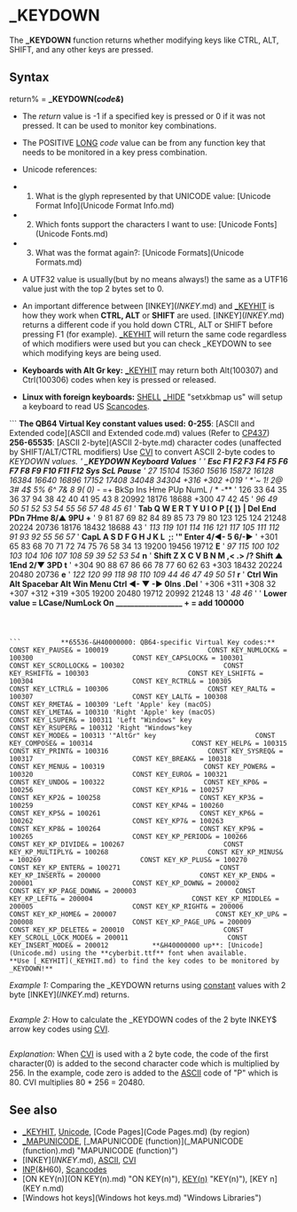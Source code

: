 # _KEYDOWN

The **_KEYDOWN** function returns whether modifying keys like CTRL, ALT, SHIFT, and any other keys are pressed.

  

## Syntax

return% = **_KEYDOWN(***code&***)**
  

* The *return* value is -1 if a specified key is pressed or 0 if it was not pressed. It can be used to monitor key combinations.
* The POSITIVE [LONG](LONG.md) *code* value can be from any function key that needs to be monitored in a key press combination.
* Unicode references:

* 1) What is the glyph represented by that UNICODE value: [Unicode Format Info](Unicode Format Info.md)
* 2) Which fonts support the characters I want to use: [Unicode Fonts](Unicode Fonts.md)
* 3) What was the format again?: [Unicode Formats](Unicode Formats.md)
* A UTF32 value is usually(but by no means always!) the same as a UTF16 value just with the top 2 bytes set to 0.

* An important difference between [INKEY$](INKEY$.md) and [_KEYHIT](_KEYHIT.md) is how they work when **CTRL, ALT** or **SHIFT** are used. [INKEY$](INKEY$.md) returns a different code if you hold down CTRL, ALT or SHIFT before pressing F1 (for example). [_KEYHIT](_KEYHIT.md) will return the same code regardless of which modifiers were used but you can check _KEYDOWN to see which modifying keys are being used.
* **Keyboards with Alt Gr key:** [_KEYHIT](_KEYHIT.md) may return both Alt(100307) and Ctrl(100306) codes when key is pressed or released.
* **Linux with foreign keyboards:** [SHELL](SHELL.md) [_HIDE](_HIDE.md) "setxkbmap us" will setup a keyboard to read US [Scancodes](Scancodes.md).

  

```                        **The QB64 Virtual Key constant values used:**            **0-255**: [ASCII and Extended code](ASCII and Extended code.md) values (Refer to [CP437](CP437.md))           **256-65535**: [ASCII 2-byte](ASCII 2-byte.md) character codes (unaffected by SHIFT/ALT/CTRL modifiers)                   Use [CVI](CVI.md) to convert ASCII 2-byte codes to _KEYDOWN values.  '                                **_KEYDOWN Keyboard Values** ' ' **Esc  F1    F2    F3    F4    F5    F6    F7    F8    F9    F10   F11   F12   Sys  ScL Pause** '  27 15104 15360 15616 15872 16128 16384 16640 16896 17152 17408 34048 34304 +316 +302 +019 ' **`~  1!  2@  3#  4$  5%  6^  7&  8*  9(  0) -_ =+ BkSp   Ins   Hme   PUp   NumL   /     *    -** ' 126 33  64  35  36  37  94  38  42  40  41 95 43   8   20992 18176 18688 +300   47    42   45 '  *96 49  50  51  52  53  54  55  56  57  48 45 61* ' **Tab Q   W   E   R   T   Y   U   I   O   P  [{  ]}  \|   Del   End   PDn   7Hme  8/▲   9PU   +**  '  9  81  87  69  82  84  89  85  73  79  80 123 125 124 21248 20224 20736 18176 18432 18688 43 '  *113 119 101 114 116 121 117 105 111 112  91  93  92                    55    56    57*  ' **CapL   A   S   D   F   G   H   J   K   L   ;:  '" Enter                   4/◄-   5    6/-►** ' +301  65  83  68  70  71  72  74  75  76  58  34  13                     19200 19456 19712  **E** '  *97 115 100 102 103 104 106 107 108  59  39                          52    53    54*    **n** ' **Shift   Z   X   C   V   B   N   M   ,<  .>  /?    Shift       ▲           1End  2/▼   3PD   t** ' +304   90  88  67  86  66  78  77  60  62  63    +303       18432        20224 20480 20736  **e** '  *122 120  99 118  98 110 109  44  46  47                             49    50    51*    **r** ' **Ctrl   Win  Alt     Spacebar      Alt  Win  Menu  Ctrl   ◄-   ▼   -►      0Ins        .Del**  ' +306  +311 +308       32         +307 +312 +319  +305 19200 20480 19712  20992       21248 13 '                                                                       *48          46* ' '       **Lower value = LCase/NumLock On __________________ + = add 100000**   
```

  

```          **65536-&H40000000: QB64-specific Virtual Key codes:**                          CONST KEY_PAUSE& = 100019                         CONST KEY_NUMLOCK& = 100300                         CONST KEY_CAPSLOCK& = 100301                         CONST KEY_SCROLLOCK& = 100302                         CONST KEY_RSHIFT& = 100303                         CONST KEY_LSHIFT& = 100304                         CONST KEY_RCTRL& = 100305                         CONST KEY_LCTRL& = 100306                         CONST KEY_RALT& = 100307                         CONST KEY_LALT& = 100308                         CONST KEY_RMETA& = 100309 'Left 'Apple' key (macOS)                         CONST KEY_LMETA& = 100310 'Right 'Apple' key (macOS)                         CONST KEY_LSUPER& = 100311 'Left "Windows" key                         CONST KEY_RSUPER& = 100312 'Right "Windows"key                         CONST KEY_MODE& = 100313 '"AltGr" key                         CONST KEY_COMPOSE& = 100314                         CONST KEY_HELP& = 100315                         CONST KEY_PRINT& = 100316                         CONST KEY_SYSREQ& = 100317                         CONST KEY_BREAK& = 100318                         CONST KEY_MENU& = 100319                         CONST KEY_POWER& = 100320                         CONST KEY_EURO& = 100321                         CONST KEY_UNDO& = 100322                         CONST KEY_KP0& = 100256                         CONST KEY_KP1& = 100257                         CONST KEY_KP2& = 100258                         CONST KEY_KP3& = 100259                         CONST KEY_KP4& = 100260                         CONST KEY_KP5& = 100261                         CONST KEY_KP6& = 100262                         CONST KEY_KP7& = 100263                         CONST KEY_KP8& = 100264                         CONST KEY_KP9& = 100265                         CONST KEY_KP_PERIOD& = 100266                         CONST KEY_KP_DIVIDE& = 100267                         CONST KEY_KP_MULTIPLY& = 100268                         CONST KEY_KP_MINUS& = 100269                         CONST KEY_KP_PLUS& = 100270                         CONST KEY_KP_ENTER& = 100271                         CONST KEY_KP_INSERT& = 200000                         CONST KEY_KP_END& = 200001                         CONST KEY_KP_DOWN& = 200002                         CONST KEY_KP_PAGE_DOWN& = 200003                         CONST KEY_KP_LEFT& = 200004                         CONST KEY_KP_MIDDLE& = 200005                         CONST KEY_KP_RIGHT& = 200006                         CONST KEY_KP_HOME& = 200007                         CONST KEY_KP_UP& = 200008                         CONST KEY_KP_PAGE_UP& = 200009                         CONST KEY_KP_DELETE& = 200010                         CONST KEY_SCROLL_LOCK_MODE& = 200011                         CONST KEY_INSERT_MODE& = 200012           **&H40000000 up**: [Unicode](Unicode.md) using the **cyberbit.ttf** font when available.                **Use [_KEYHIT](_KEYHIT.md) to find the key codes to be monitored by _KEYDOWN!**    
```

*Example 1:* Comparing the _KEYDOWN returns using [constant](constant.md) values with 2 byte [INKEY$](INKEY$.md) returns.

``` [CONST](CONST.md) RSHIFT& = 100303 [CONST](CONST.md) LSHIFT& = 100304 [DO](DO.md)     x = [_KEYHIT](_KEYHIT.md)     [IF](IF.md) x = [CVI](CVI.md)([CHR$](CHR$.md)(0) + [CHR$](CHR$.md)(59)) [THEN](THEN.md)         [IF](IF.md) _KEYDOWN(LSHIFT&) [OR](OR.md) "OR (boolean)") _KEYDOWN(RSHIFT&) [THEN](THEN.md)             [PRINT](PRINT.md) "KEYHIT: SHIFT + F1"         [ELSE](ELSE.md)             [PRINT](PRINT.md) "KEYHIT: F1"         [END IF](END IF.md)     [END IF](END IF.md)     k$ = [INKEY$](INKEY$.md)         'compare key press return values     [IF](IF.md) k$ = [CHR$](CHR$.md)(0) + [CHR$](CHR$.md)(59) [THEN](THEN.md) [PRINT](PRINT.md) "INKEY$: F1"     [IF](IF.md) k$ = [CHR$](CHR$.md)(0) + [CHR$](CHR$.md)(84) [THEN](THEN.md) [PRINT](PRINT.md) "INKEY$: SHIFT+F1" [LOOP](LOOP.md) [UNTIL](UNTIL.md) k$ = [CHR$](CHR$.md)(27)     'escape key exit  
```

  

*Example 2:* How to calculate the _KEYDOWN codes of the 2 byte INKEY$ arrow key codes using [CVI](CVI.md).

``` [SCREEN](SCREEN.md) 12  x = 320: y = 240 col = [_RGB](_RGB.md)(255, 0, 0) radius = 20  DO     [CLS](CLS.md)     [LOCATE](LOCATE.md) 1, 1: [PRINT](PRINT.md) "Use the arrow keys to move the circle."     [CIRCLE](CIRCLE.md) (x, y), radius, col     [PAINT](PAINT.md) (x, y), col      [IF](IF.md) _KEYDOWN([CVI](CVI.md)([CHR$](CHR$.md)(0) + "P")) [THEN](THEN.md) y = y + 1   '_KEYDOWN(20480)     [IF](IF.md) _KEYDOWN([CVI](CVI.md)([CHR$](CHR$.md)(0) + "H")) [THEN](THEN.md) y = y - 1   '_KEYDOWN(18432)     [IF](IF.md) _KEYDOWN([CVI](CVI.md)([CHR$](CHR$.md)(0) + "K")) [THEN](THEN.md) x = x - 1   '_KEYDOWN(19200)     [IF](IF.md) _KEYDOWN([CVI](CVI.md)([CHR$](CHR$.md)(0) + "M")) [THEN](THEN.md) x = x + 1   '_KEYDOWN(19712)      [_DISPLAY](_DISPLAY.md)     [_LIMIT](_LIMIT.md) 100 'limit to 100 frames per second [LOOP](LOOP.md)  
```

*Explanation:* When [CVI](CVI.md) is used with a 2 byte code, the code of the first character(0) is added to the second character code which is multiplied by 256. In the example, code zero is added to the [ASCII](ASCII.md) code of "P" which is 80. CVI multiplies 80 * 256 = 20480.
  

## See also

* [_KEYHIT](_KEYHIT.md), [Unicode](Unicode.md), [Code Pages](Code Pages.md) (by region)
* [_MAPUNICODE](_MAPUNICODE.md), [_MAPUNICODE (function)](_MAPUNICODE (function).md) "MAPUNICODE (function)")
* [INKEY$](INKEY$.md), [ASCII](ASCII.md), [CVI](CVI.md)
* [INP](INP.md)(&H60), [Scancodes](Scancodes.md)
* [ON KEY(n)](ON KEY(n).md) "ON KEY(n)"), [KEY(n)](KEY(n).md) "KEY(n)"), [KEY n](KEY n.md)
* [Windows hot keys](Windows hot keys.md) "Windows Libraries")

  
